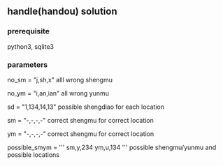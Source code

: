 ## handle(handou) solution

### prerequisite
python3, sqlite3

### parameters
no_sm = "j,sh,x" 
alll wrong shengmu

no_ym = "i,an,ian" 
all wrong yunmu

sd = "1,134,14,13" 
possible shengdiao for each location

sm = "-,-,-,-" 
correct shengmu for correct location

ym = "-,-,-,-" 
correct shengmu for correct location

possible_smym = ''' 
sm,y,234 
ym,u,134 
'''
possible shengmu/yunmu and possible locations

